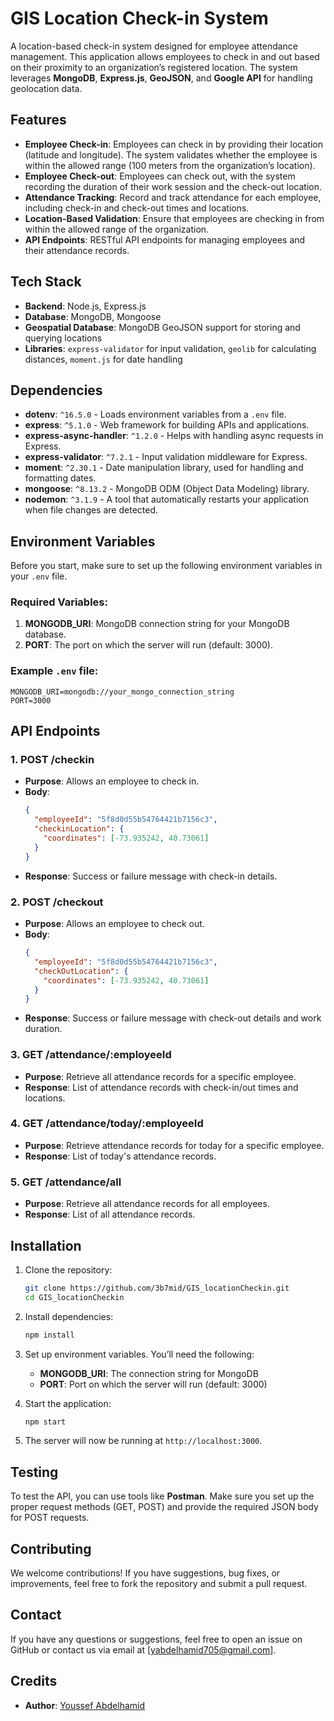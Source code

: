 # GIS Location Check-in System

A location-based check-in system designed for employee attendance management. This application allows employees to check in and out based on their proximity to an organization’s registered location. The system leverages **MongoDB**, **Express.js**, **GeoJSON**, and **Google API** for handling geolocation data.

## Features

- **Employee Check-in**: Employees can check in by providing their location (latitude and longitude). The system validates whether the employee is within the allowed range (100 meters from the organization’s location).
- **Employee Check-out**: Employees can check out, with the system recording the duration of their work session and the check-out location.
- **Attendance Tracking**: Record and track attendance for each employee, including check-in and check-out times and locations.
- **Location-Based Validation**: Ensure that employees are checking in from within the allowed range of the organization.
- **API Endpoints**: RESTful API endpoints for managing employees and their attendance records.

## Tech Stack

- **Backend**: Node.js, Express.js
- **Database**: MongoDB, Mongoose
- **Geospatial Database**: MongoDB GeoJSON support for storing and querying locations
- **Libraries**: `express-validator` for input validation, `geolib` for calculating distances, `moment.js` for date handling

## Dependencies

- **dotenv**: `^16.5.0` - Loads environment variables from a `.env` file.
- **express**: `^5.1.0` - Web framework for building APIs and applications.
- **express-async-handler**: `^1.2.0` - Helps with handling async requests in Express.
- **express-validator**: `^7.2.1` - Input validation middleware for Express.
- **moment**: `^2.30.1` - Date manipulation library, used for handling and formatting dates.
- **mongoose**: `^8.13.2` - MongoDB ODM (Object Data Modeling) library.
- **nodemon**: `^3.1.9` - A tool that automatically restarts your application when file changes are detected.

## Environment Variables

Before you start, make sure to set up the following environment variables in your `.env` file.

### Required Variables:

1. **MONGODB_URI**: MongoDB connection string for your MongoDB database.
2. **PORT**: The port on which the server will run (default: 3000).

### Example `.env` file:

```env
MONGODB_URI=mongodb://your_mongo_connection_string
PORT=3000
```

## API Endpoints

### 1. POST /checkin

- **Purpose**: Allows an employee to check in.
- **Body**:
  ```json
  {
    "employeeId": "5f8d0d55b54764421b7156c3",
    "checkinLocation": {
      "coordinates": [-73.935242, 40.73061]
    }
  }
  ```
- **Response**: Success or failure message with check-in details.

### 2. POST /checkout

- **Purpose**: Allows an employee to check out.
- **Body**:
  ```json
  {
    "employeeId": "5f8d0d55b54764421b7156c3",
    "checkOutLocation": {
      "coordinates": [-73.935242, 40.73061]
    }
  }
  ```
- **Response**: Success or failure message with check-out details and work duration.

### 3. GET /attendance/:employeeId

- **Purpose**: Retrieve all attendance records for a specific employee.
- **Response**: List of attendance records with check-in/out times and locations.

### 4. GET /attendance/today/:employeeId

- **Purpose**: Retrieve attendance records for today for a specific employee.
- **Response**: List of today's attendance records.

### 5. GET /attendance/all

- **Purpose**: Retrieve all attendance records for all employees.
- **Response**: List of all attendance records.

## Installation

1. Clone the repository:

   ```bash
   git clone https://github.com/3b7mid/GIS_locationCheckin.git
   cd GIS_locationCheckin
   ```

2. Install dependencies:

   ```bash
   npm install
   ```

3. Set up environment variables. You’ll need the following:

   - **MONGODB_URI**: The connection string for MongoDB
   - **PORT**: Port on which the server will run (default: 3000)

4. Start the application:

   ```bash
   npm start
   ```

5. The server will now be running at `http://localhost:3000`.

## Testing

To test the API, you can use tools like **Postman**. Make sure you set up the proper request methods (GET, POST) and provide the required JSON body for POST requests.

## Contributing

We welcome contributions! If you have suggestions, bug fixes, or improvements, feel free to fork the repository and submit a pull request.

## Contact

If you have any questions or suggestions, feel free to open an issue on GitHub or contact us via email at [yabdelhamid705@gmail.com].

## Credits

- **Author**: [Youssef Abdelhamid](https://github.com/3b7mid)
